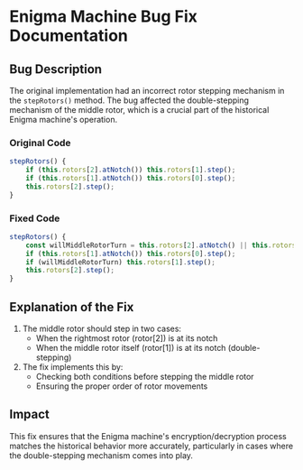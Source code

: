 # Enigma Machine Bug Fix Documentation

## Bug Description
The original implementation had an incorrect rotor stepping mechanism in the `stepRotors()` method. The bug affected the double-stepping mechanism of the middle rotor, which is a crucial part of the historical Enigma machine's operation.

### Original Code
```javascript
stepRotors() {
    if (this.rotors[2].atNotch()) this.rotors[1].step();
    if (this.rotors[1].atNotch()) this.rotors[0].step();
    this.rotors[2].step();
}
```

### Fixed Code
```javascript
stepRotors() {
    const willMiddleRotorTurn = this.rotors[2].atNotch() || this.rotors[1].atNotch();
    if (this.rotors[1].atNotch()) this.rotors[0].step();
    if (willMiddleRotorTurn) this.rotors[1].step();
    this.rotors[2].step();
}
```

## Explanation of the Fix
1. The middle rotor should step in two cases:
   - When the rightmost rotor (rotor[2]) is at its notch
   - When the middle rotor itself (rotor[1]) is at its notch (double-stepping)
2. The fix implements this by:
   - Checking both conditions before stepping the middle rotor
   - Ensuring the proper order of rotor movements

## Impact
This fix ensures that the Enigma machine's encryption/decryption process matches the historical behavior more accurately, particularly in cases where the double-stepping mechanism comes into play.
